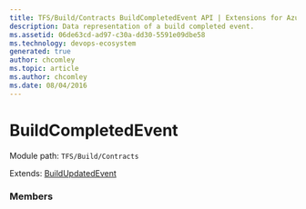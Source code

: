 ```yaml
---
title: TFS/Build/Contracts BuildCompletedEvent API | Extensions for Azure DevOps Services
description: Data representation of a build completed event.
ms.assetid: 06de63cd-ad97-c30a-dd30-5591e09dbe58
ms.technology: devops-ecosystem
generated: true
author: chcomley
ms.topic: article
ms.author: chcomley
ms.date: 08/04/2016
---
```


# BuildCompletedEvent

Module path: `TFS/Build/Contracts`

Extends: [BuildUpdatedEvent](./BuildUpdatedEvent.md)

### Members

